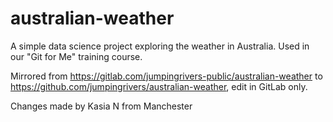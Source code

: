 # australian-weather
A simple data science project exploring the weather in Australia. Used in our "Git for Me" training course.

Mirrored from https://gitlab.com/jumpingrivers-public/australian-weather to https://github.com/jumpingrivers/australian-weather, edit in GitLab only.

Changes made by Kasia N from Manchester
